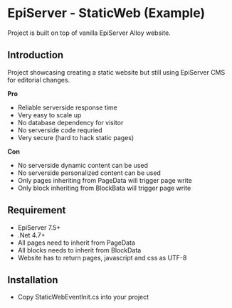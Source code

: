# EpiServer - StaticWeb (Example)

Project is built on top of vanilla EpiServer Alloy website.

## Introduction ##

Project showcasing creating a static website but still using EpiServer CMS for editorial changes.

**Pro**

- Reliable serverside response time
- Very easy to scale up
- No database dependency for visitor
- No serverside code requried
- Very secure (hard to hack static pages)

**Con**

- No serverside dynamic content can be used
- No serverside personalized content can be used
- Only pages inheriting from PageData will trigger page write
- Only block inheriting from BlockBata will trigger page write

## Requirement ##

- EpiServer 7.5+
- .Net 4.7+
- All pages need to inherit from PageData
- All blocks needs to inherit from BlockData
- Website has to return pages, javascript and css as UTF-8


## Installation ##

- Copy StaticWebEventInit.cs into your project

 
